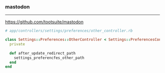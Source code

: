 ### mastodon
---
https://github.com/tootsuite/mastodon

```rb
# app/controllers/settings/preferences/other_controller.rb

class Settings::Preferences::OtherController < Settings::PreferencesController
  private
  
  def after_update_redirect_path
    settings_preferencfes_other_path
  end
end


```

```
```

```
```
